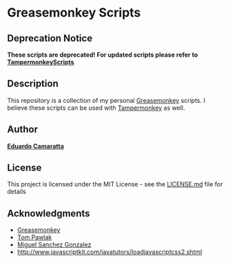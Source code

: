 # Greasemonkey Scripts

## Deprecation Notice

**These scripts are deprecated! For updated scripts please refer to [TampermonkeyScripts](https://github.com/eduardocamaratta/tampermonkeyscripts)**

## Description

This repository is a collection of my personal [Greasemonkey](https://addons.mozilla.org/en-US/firefox/addon/greasemonkey) scripts. I believe these scripts can be used with [Tampermonkey](https://chrome.google.com/webstore/detail/tampermonkey/dhdgffkkebhmkfjojejmpbldmpobfkfo?hl=en) as well.

## Author

**[Eduardo Camaratta](https://github.com/eduardocamaratta)**

## License

This project is licensed under the MIT License - see the [LICENSE.md](LICENSE.md) file for details

## Acknowledgments

* [Greasemonkey](https://addons.mozilla.org/en-US/firefox/addon/greasemonkey)
* [Tom Pawlak](https://blog.tompawlak.org/calculate-checksum-hash-nodejs-javascript)
* [Miguel Sanchez Gonzalez](http://stackoverflow.com/a/11295106)
* http://www.javascriptkit.com/javatutors/loadjavascriptcss2.shtml